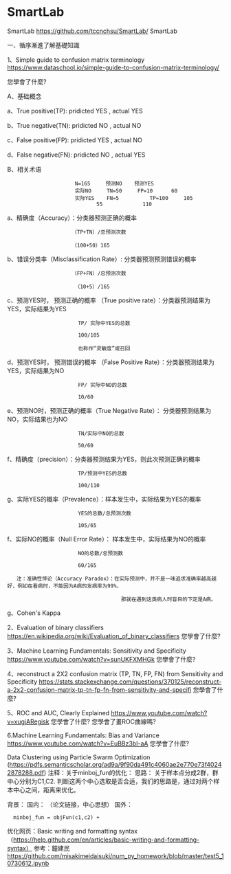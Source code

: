 # SmartLab
SmartLab
https://github.com/tccnchsu/SmartLab/
SmartLab

一、循序漸進了解基礎知識

1、Simple guide to confusion matrix terminology https://www.dataschool.io/simple-guide-to-confusion-matrix-terminology/ 

您學會了什麼?

A、基础概念

   a、True positive(TP):  pridicted YES , actual YES
   
   b、True negative(TN):  pridicted NO  , actual NO
   
   c、False positive(FP): pridicted YES , actual NO
   
   d、False negative(FN): pridicted NO  , actual YES
   
B、相关术语

                          N=165	    预测NO	预测YES	
                          实际NO     TN=50	 FP=10      60
                          实际YES    FN=5	         TP=100	    105
	                             55	            110	

   a、精确度（Accuracy）：分类器预测正确的概率
   
                         （TP+TN）/总预测次数
			 
                         （100+50）165
			 
   b、错误分类率（Misclassification Rate）:  分类器预测预测错误的概率
   
                         （FP+FN）/总预测次数
			 
                          （10+5）/165
			  
   c、预测YES时， 预测正确的概率 （True positive rate）：分类器预测结果为YES，实际结果为YES
   
                           TP/ 实际中YES的总数
			   
                           100/105
			   
                           也称作“灵敏度”或召回
			   
   d、预测YES时， 预测错误的概率 （False Positive Rate）：分类器预测结果为YES，实际结果为NO
   
                           FP/ 实际中NO的总数
			   
                           10/60
                           
   e、预测NO时，预测正确的概率（True Negative Rate）： 分类器预测结果为NO，实际结果也为NO
   
                           TN/实际中NO的总数
			   
                           50/60
                           
   f、精确度（precision）：分类器预测结果为YES，则此次预测正确的概率
   
                           TP/预测中YES的总数
			   
                           100/110
                           
   g、实际YES的概率（Prevalence）：样本发生中，实际结果为YES的概率
   
                           YES的总数/总预测次数
			   
                           105/65
                           
   f、实际NO的概率（Null Error Rate）： 样本发生中，实际结果为NO的概率
   
                           NO的总数/总预测数
			   
                           60/165
			   
       注：准确性悖论（Accuracy Paradox）：在实际预测中，并不是一味追求准确率越高越好，例如在看病时，不能因为A病的发病率为99%，
       
                                         那就在遇到这类病人时盲目的下定是A病。
       

   g、Cohen's Kappa
   
   
   
2、Evaluation of binary classifiers https://en.wikipedia.org/wiki/Evaluation_of_binary_classifiers 
您學會了什麼?

3、Machine Learning Fundamentals: Sensitivity and Specificity https://www.youtube.com/watch?v=sunUKFXMHGk 
您學會了什麼?

4、reconstruct a 2X2 confusion matrix (TP, TN, FP, FN) from Sensitivity and Specificity https://stats.stackexchange.com/questions/370125/reconstruct-a-2x2-confusion-matrix-tp-tn-fp-fn-from-sensitivity-and-specifi 
您學會了什麼?

5、ROC and AUC, Clearly Explained https://www.youtube.com/watch?v=xugjARegisk
您學會了什麼? 您學會了畫ROC曲線嗎?


6.Machine Learning Fundamentals: Bias and Variance https://www.youtube.com/watch?v=EuBBz3bI-aA 您學會了什麼?



Data Clustering using Particle Swarm Optimization
(https://pdfs.semanticscholar.org/ad9a/9f90da491c4060ae2e770e73f40242878288.pdf)
注释：关于minboj_fun的优化：
      思路： 关于样本点分成2群，群中心分别为C1,C2.
             判断这两个中心选取是否合适，我们的思路是，通过对两个样本中心之间，距离来优化。
             
             
   背景：
       国内：
       （论文链接，中心思想）
       国外：
      
      minboj_fun = objFun(c1,c2) + 



优化网页：Basic writing and formatting syntax（https://help.github.com/en/articles/basic-writing-and-formatting-syntax）
参考：鐘建民 https://github.com/misakimeidaisuki/num_py_homework/blob/master/test5_10730612.ipynb

